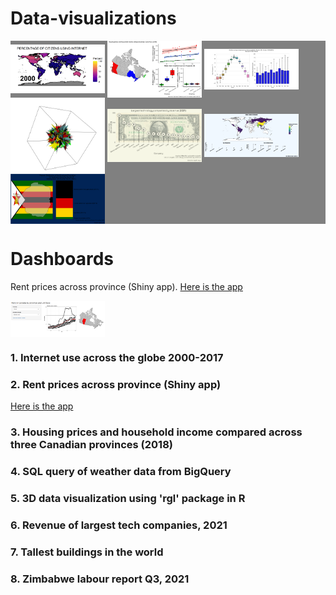 # Data-visualizations

<p float="center" style="background-color:grey";>
  <img src="https://github.com/jzeyl/Data-visualizations/blob/main/internet.gif" width="30%", height = "15%" align = "middle"/>
  <img src="https://github.com/jzeyl/Data-visualizations/blob/main/housing%20prices/housing%20prices%20and%20income%202018.png" width="30%", height = "15%" align = "middle"/>
  <img src="https://github.com/jzeyl/Data-visualizations/blob/main/weather%20bigquery/Feb%202%20panel%20weather.png" width="30%", height = "15%" align = "middle"/>
  <img src=https://github.com/jzeyl/Data-visualizations/blob/main/rgl%20cube%20dec%2021.PNG alt="drawing" width="30%", height = "15%"align = "middle"/>
  <img src="https://github.com/jzeyl/Data-visualizations/blob/main/tech%20companies%20revenue/tech%20revenues.png" width="30%", height = "15%" align = "middle"/> 
  <img src="https://github.com/jzeyl/Data-visualizations/blob/main/tallest_statues/tall_stat_zoom.png" width="30%", height = "15%" align = "middle"/> 
  <img src="https://github.com/jzeyl/Data-visualizations/blob/main/zimecon/zimecon.png" width="30%", height = "15%" align = "middle"/> 
  
</p>


# Dashboards

Rent prices across province (Shiny app). [Here is the app](https://jeff-zeyl.shinyapps.io/shiny_rent_app/?_ga=2.107511364.7932263.1627397886-968041279.1627397886)

<p><img src="https://github.com/jzeyl/Data-visualizations/blob/main/shinyrent.PNG" width="30%", height = "30%" align = "middle"/> </p>

### 1. Internet use across the globe 2000-2017
<!-- ![alt text](https://github.com/jzeyl/Data-visualizations/blob/main/internet.gif)-->


### 2. Rent prices across province (Shiny app)

[Here is the app](https://jeff-zeyl.shinyapps.io/shiny_rent_app/?_ga=2.107511364.7932263.1627397886-968041279.1627397886)
<!--[//]![alt text](https://github.com/jzeyl/Data-visualizations/blob/main/shinyrent.PNG)-->

### 3. Housing prices and household income compared across three Canadian provinces (2018)
<!--https://www.reddit.com/r/dataisbeautiful/comments/odpjry/household_income_by_residential_property_value_by/  

Data source: https://www150.statcan.gc.ca/t1/tbl1/en/tv.action?pid=4610005101

Visualized in R (R Studio). Code for Canada map drawn heavily from https://tengl.net/blog/2020/1/7/drawing-canada-maps-in-r

![alt text](https://github.com/jzeyl/Data-visualizations/blob/main/housing%20prices/housing%20prices%20and%20income%202018.png)-->

### 4. SQL query of weather data from BigQuery
<!--Data from Google Bigquery Public Dataset using SQL queries from Python
Visualized in Seaborn package
![alt_text](https://github.com/jzeyl/Data-visualizations/blob/main/weather%20bigquery/Feb%202%20panel%20weather.png)
-->
### 5. 3D data visualization using 'rgl' package in R
<!--
<img src=https://github.com/jzeyl/Data-visualizations/blob/main/rgl%20cube%20dec%2021.PNG alt="drawing" width="300"/>
-->
### 6. Revenue of largest tech companies, 2021
<!--
![alt text](https://github.com/jzeyl/Data-visualizations/blob/main/tech%20companies%20revenue/tech%20revenues.png)
-->
### 7. Tallest buildings in the world
<!--
Scraped from wikipedia using rvest package
![alt_text](https://github.com/jzeyl/Data-visualizations/blob/main/tallest_statues/tall_stat_zoom.png)
-->
### 8. Zimbabwe labour report Q3, 2021
<!--
![zim_econ_plot](https://github.com/jzeyl/Data-visualizations/blob/main/zimecon/zimecon.png)
-->
